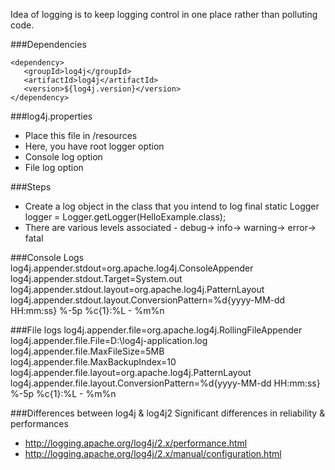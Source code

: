 Idea of logging is to keep logging control in one place rather than polluting code.

###Dependencies

    <dependency>
       <groupId>log4j</groupId>
       <artifactId>log4j</artifactId>
       <version>${log4j.version}</version>
    </dependency>


###log4j.properties
* Place this file in /resources
* Here, you have root logger option
* Console log option
* File log option

###Steps
* Create a log object in the class that you intend to log
final static Logger logger = Logger.getLogger(HelloExample.class);
* There are various levels associated - debug-> info-> warning-> error-> fatal

###Console Logs
log4j.appender.stdout=org.apache.log4j.ConsoleAppender
log4j.appender.stdout.Target=System.out
log4j.appender.stdout.layout=org.apache.log4j.PatternLayout
log4j.appender.stdout.layout.ConversionPattern=%d{yyyy-MM-dd HH:mm:ss} %-5p %c{1}:%L - %m%n

###File logs
log4j.appender.file=org.apache.log4j.RollingFileAppender
log4j.appender.file.File=D:\\log4j-application.log
log4j.appender.file.MaxFileSize=5MB
log4j.appender.file.MaxBackupIndex=10
log4j.appender.file.layout=org.apache.log4j.PatternLayout
log4j.appender.file.layout.ConversionPattern=%d{yyyy-MM-dd HH:mm:ss} %-5p %c{1}:%L - %m%n


###Differences between log4j & log4j2
Significant differences in reliability & performances
* http://logging.apache.org/log4j/2.x/performance.html
* http://logging.apache.org/log4j/2.x/manual/configuration.html